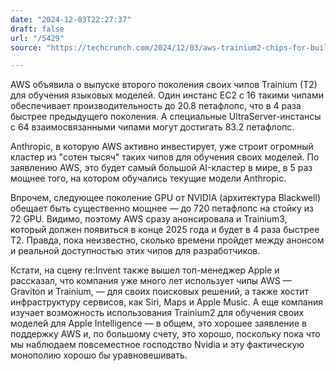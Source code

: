 ```yaml
---
date: "2024-12-03T22:27:37"
draft: false
url: "/5429"
source: "https://techcrunch.com/2024/12/03/aws-trainium2-chips-for-building-llms-are-now-generally-available-with-trainium3-coming-in-late-2025/"

---
```


AWS объявила о выпуске второго поколения своих чипов Trainium (T2) для обучения языковых моделей. Один инстанс EC2 с 16 такими чипами обеспечивает производительность до 20.8 петафлопс, что в 4 раза быстрее предыдущего поколения. А специальные UltraServer-инстансы с 64 взаимосвязанными чипами могут достигать 83.2 петафлопс.

Anthropic, в которую AWS активно инвестирует, уже строит огромный кластер из "сотен тысяч" таких чипов для обучения своих моделей. По заявлению AWS, это будет самый большой AI-кластер в мире, в 5 раз мощнее того, на котором обучались текущие модели Anthropic.

Впрочем, следующее поколение GPU от NVIDIA (архитектура Blackwell) обещает быть существенно мощнее — до 720 петафлопс на стойку из 72 GPU. Видимо, поэтому AWS сразу анонсировала и Trainium3, который должен появиться в конце 2025 года и будет в 4 раза быстрее T2. Правда, пока неизвестно, сколько времени пройдет между анонсом и реальной доступностью этих чипов для разработчиков.

Кстати, на сцену re:Invent также вышел топ-менеджер Apple и рассказал, что компания уже много лет использует чипы AWS — Graviton и Trainium, — для своих поисковых решений, а также хостит инфраструктуру сервисов, как Siri, Maps и Apple Music. А еще компания изучает возможность использования Trainium2 для обучения своих моделей для Apple Intelligence — в общем, это хорошее заявление в поддержку AWS и, по большому счету, это хорошо, поскольку пока что мы наблюдаем повсеместное господство Nvidia и эту фактическую монополию хорошо бы уравновешивать.
